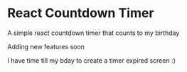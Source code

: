 # React Countdown Timer

A simple react countdown timer that counts to my birthday

Adding new features soon

I have time till my bday to create a timer expired screen :)
